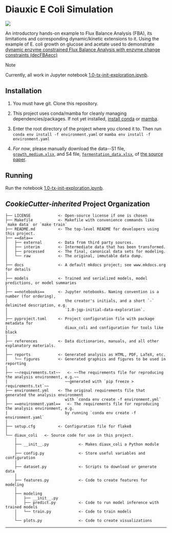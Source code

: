 # Diauxic E Coli Simulation

<a target="_blank" href="https://cookiecutter-data-science.drivendata.org/">
    <img src="https://img.shields.io/badge/CCDS-Project%20template-328F97?logo=cookiecutter" />
</a>

An introductory hands-on example to Flux Balance Analysis (FBA), its limitations and corresponding dynamic/kinetic extensions to it. Using the example of E. coli growth on glucose and acetate used to demonstrate [dynamic enzyme constrained Flux Balance Analysis with enzyme change constraints (decFBAecc)](https://doi.org/10.1371/journal.pone.0280077)

> [!NOTE]
> Currently, all work in Jupyter notebook [1.0-tx-init-exploration.ipynb](notebooks/1.0-tx-init-exploration.ipynb).

## Installation
1. You must have git. Clone this repository.

2. This project uses conda/mamba for cleanly managing dependencies/packages. If not yet installed, [install conda](https://docs.conda.io/projects/conda/en/stable/user-guide/getting-started.html#before-you-start) or [mamba](https://mamba.readthedocs.io/en/latest/installation/mamba-installation.html).

3. Enter the root directory of the project where you cloned it to. Then run
    `conda env install -f environment.yaml`
    or
    `mamba env install -f environment.yaml`

4. _For now_, please manually download the data--S1 file, [`growth_medium.xlsx`](https://doi.org/10.1371/journal.pone.0280077.s001), and S4 file, [`fermentation_data.xlsx`](https://doi.org/10.1371/journal.pone.0280077.s004), of [the source paper](https://doi.org/10.1371/journal.pone.0280077).

## Running
Run the notebook [1.0-tx-init-exploration.ipynb](notebooks/1.0-tx-init-exploration.ipynb).

## ___CookieCutter__-inherited_ Project Organization

```
├── LICENSE            <- Open-source license if one is chosen
├── Makefile           <- Makefile with convenience commands like `make data` or `make train`
├── README.md          <- The top-level README for developers using this project.
├── ==data==
│   ├── external       <- Data from third party sources.
│   ├── interim        <- Intermediate data that has been transformed.
│   ├── processed      <- The final, canonical data sets for modeling.
│   └── raw            <- The original, immutable data dump.
│
├── docs               <- A default mkdocs project; see www.mkdocs.org for details
│
├── models             <- Trained and serialized models, model predictions, or model summaries
│
├── ==notebooks==      <- Jupyter notebooks. Naming convention is a number (for ordering),
│                         the creator's initials, and a short `-` delimited description, e.g.
│                         `1.0-jqp-initial-data-exploration`.
│
├── pyproject.toml     <- Project configuration file with package metadata for 
│                         diaux_coli and configuration for tools like black
│
├── references         <- Data dictionaries, manuals, and all other explanatory materials.
│
├── reports            <- Generated analysis as HTML, PDF, LaTeX, etc.
│   └── figures        <- Generated graphics and figures to be used in reporting
│
├── ~~requirements.txt~~   <- ~~The requirements file for reproducing the analysis environment, e.g.~~
│                         ~~generated with `pip freeze > requirements.txt`~~
├── environment.yml    <- The original requirements file that generated the analysis environment
│                         with `conda env create -f environment.yml`
├── ==environment.yaml==   <- The requirements file for reproducing the analysis environment, e.g.
|                         by running `conda env create -f environment.yaml`
│
├── setup.cfg          <- Configuration file for flake8
│
└── diaux_coli   <- Source code for use in this project.
    │
    ├── __init__.py             <- Makes diaux_coli a Python module
    │
    ├── config.py               <- Store useful variables and configuration
    │
    ├── dataset.py              <- Scripts to download or generate data
    │
    ├── features.py             <- Code to create features for modeling
    │
    ├── modeling                
    │   ├── __init__.py 
    │   ├── predict.py          <- Code to run model inference with trained models          
    │   └── train.py            <- Code to train models
    │
    └── plots.py                <- Code to create visualizations
```

--------

